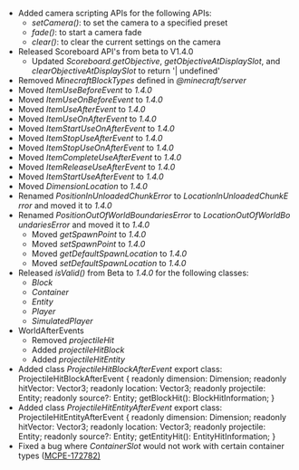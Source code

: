 

-   Added camera scripting APIs for the following APIs: 
    -   _setCamera()_: to set the camera to a specified preset
    -   _fade()_: to start a camera fade
    -   _clear()_: to clear the current settings on the camera
-   Released Scoreboard API's from beta to V1.4.0
    -   Updated _Scoreboard.getObjective_, _getObjectiveAtDisplaySlot_, and _clearObjectiveAtDisplaySlot_ to return '| undefined'
-   Removed _MinecraftBlockTypes_ defined in _@minecraft/server_
-   Moved _ItemUseBeforeEvent_ to _1.4.0_
-   Moved _ItemUseOnBeforeEvent_ to _1.4.0_
-   Moved _ItemUseAfterEvent_ to _1.4.0_
-   Moved _ItemUseOnAfterEvent_ to _1.4.0_
-   Moved _ItemStartUseOnAfterEvent_ to _1.4.0_
-   Moved _ItemStopUseAfterEvent_ to _1.4.0_
-   Moved _ItemStopUseOnAfterEvent_ to _1.4.0_
-   Moved _ItemCompleteUseAfterEvent_ to _1.4.0_
-   Moved _ItemReleaseUseAfterEvent_ to _1.4.0_
-   Moved _ItemStartUseAfterEvent_ to _1.4.0_
-   Moved _DimensionLocation_ to _1.4.0_
-   Renamed _PositionInUnloadedChunkError_ to _LocationInUnloadedChunkError_ and moved it to _1.4.0_
-   Renamed _PositionOutOfWorldBoundariesError_ to _LocationOutOfWorldBoundariesError_ and moved it to _1.4.0_
    -   Moved _getSpawnPoint_ to _1.4.0_
    -   Moved _setSpawnPoint_ to _1.4.0_
    -   Moved _getDefaultSpawnLocation_ to _1.4.0_
    -   Moved _setDefaultSpawnLocation_ to _1.4.0_
-   Released _isValid()_ from Beta to _1.4.0_ for the following classes:
    -   _Block_
    -   _Container_
    -   _Entity_
    -   _Player_
    -   _SimulatedPlayer_
-   WorldAfterEvents
    -   Removed _projectileHit_
    -   Added _projectileHitBlock_
    -   Added _projectileHitEntity_
-   Added class _ProjectileHitBlockAfterEvent_ export class:  
    ProjectileHitBlockAfterEvent { readonly dimension: Dimension; readonly hitVector: Vector3; readonly location: Vector3; readonly projectile: Entity; readonly source?: Entity; getBlockHit(): BlockHitInformation; }
-   Added class _ProjectileHitEntityAfterEvent_ export class:  
    ProjectileHitEntityAfterEvent { readonly dimension: Dimension; readonly hitVector: Vector3; readonly location: Vector3; readonly projectile: Entity; readonly source?: Entity; getEntityHit(): EntityHitInformation; }
-   Fixed a bug where _ContainerSlot_ would not work with certain container types ([MCPE-172782)](https://bugs.mojang.com/browse/MCPE-172782)